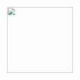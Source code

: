 <p align="center"><img src="https://media.discordapp.net/attachments/996557711409954828/996850065996009573/scraping.png" style="text-align: center" width="150px" height="150px"></h3>

<h3 align="center"></h3>

